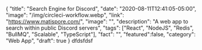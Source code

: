 {
"title": "Search Engine for Discord",
"date": "2020-08-11T12:41:05-05:00",
"image": "/img/circleci-workflow.webp",
"link": "https://www.matispore.com/",
"image": "",
"description": "A web app to search within public Discord servers",
"tags": ["React", "NodeJS", "Redis", "BullMQ", "Scalable", "TypeScript"],
"fact": "",
"featured":false,
"category": "Web App",
"draft": true
}
dfdsfdsf
